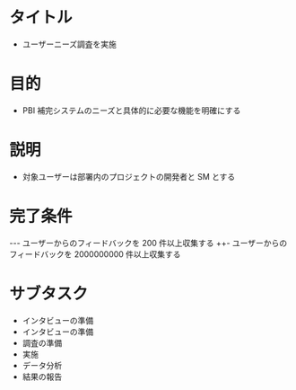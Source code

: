 # タイトル
- ユーザーニーズ調査を実施
# 目的
- PBI 補完システムのニーズと具体的に必要な機能を明確にする
# 説明
- 対象ユーザーは部署内のプロジェクトの開発者と SM とする
# 完了条件
--- ユーザーからのフィードバックを 200 件以上収集する
++- ユーザーからのフィードバックを 2000000000 件以上収集する
# サブタスク
- インタビューの準備
- インタビューの準備
- 調査の準備
- 実施
- データ分析
- 結果の報告